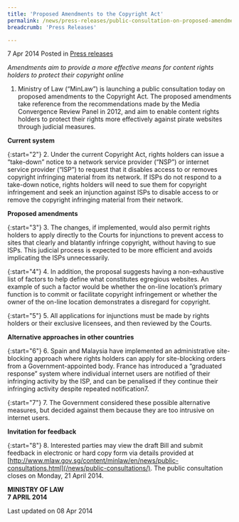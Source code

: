 ```yaml
---
title: 'Proposed Amendments to the Copyright Act'
permalink: /news/press-releases/public-consultation-on-proposed-amendments-to-copyright-act
breadcrumb: 'Press Releases'

---
```



7 Apr 2014 Posted in [Press releases](/news/press-releases)

*Amendments aim to provide a more effective means for content rights holders to protect their copyright online*


1. Ministry of Law (“MinLaw”) is launching a public consultation today on proposed amendments to the Copyright Act.  The proposed amendments take reference from the recommendations made by the Media Convergence Review Panel in 2012, and aim to enable content rights holders to protect their rights more effectively against pirate websites through judicial measures.

**Current system**

{:start="2"}
2. Under the current Copyright Act, rights holders can issue a “take-down” notice to a network service provider (“NSP”) or internet service provider (“ISP”) to request that it disables access to or removes copyright infringing material from its network. If ISPs do not respond to a take-down notice, rights holders will need to sue them for copyright infringement and seek an injunction against ISPs to disable access to or remove the copyright infringing material from their network.

**Proposed amendments**

{:start="3"}
3. The changes, if implemented, would also permit rights holders to apply directly to the Courts for injunctions to prevent access to sites that clearly and blatantly infringe copyright, without having to sue ISPs. This judicial process is expected to be more efficient and avoids implicating the ISPs unnecessarily.

 
{:start="4"}
4. In addition, the proposal suggests having a non-exhaustive list of factors to help define what constitutes egregious websites. An example of such a factor would be whether the on-line location’s primary function is to commit or facilitate copyright infringement or whether the owner of the on-line location demonstrates a disregard for copyright.

 
{:start="5"}
5. All applications for injunctions must be made by rights holders or their exclusive licensees, and then reviewed by the Courts.

**Alternative approaches in other countries**

{:start="6"}
6. Spain and Malaysia have implemented an administrative site-blocking approach where rights holders can apply for site-blocking orders from a Government-appointed body.  France has introduced a “graduated response” system where individual internet users are notified of their infringing activity by the ISP, and can be penalised if they continue their infringing activity despite repeated notification7.

{:start="7"}
7. The Government considered these possible alternative measures, but decided against them because they are too intrusive on internet users.

**Invitation for feedback**

{:start="8"}
8. Interested parties may view the draft Bill and submit feedback in electronic or hard copy form via details provided at [http://www.mlaw.gov.sg/content/minlaw/en/news/public-consultations.html](/news/public-consultations/). The public consultation closes on Monday, 21 April 2014.

**MINISTRY OF LAW**  
**7 APRIL 2014**

<p class="right-side-updated">Last updated on 08 Apr 2014
</p>


